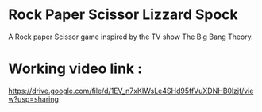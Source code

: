 # Rock Paper Scissor Lizzard Spock
A Rock paper Scissor game inspired by the TV show The Big Bang Theory.
#
# Working video link :
https://drive.google.com/file/d/1EV_n7xKIWsLe4SHd95ffVuXDNHB0lzjf/view?usp=sharing


